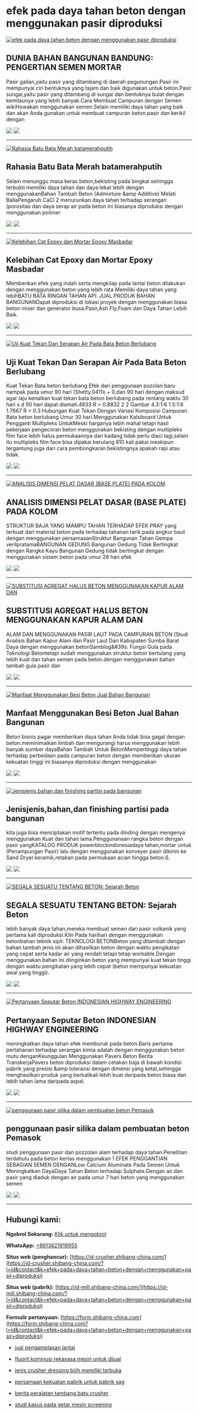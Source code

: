 # efek pada daya tahan beton dengan menggunakan pasir diproduksi

<a href="https://swt.shibang-china.com/?l=id&img&k=efek+pada+daya+tahan+beton+dengan+menggunakan+pasir+diproduksi" target="_blank">![efek pada daya tahan beton dengan menggunakan pasir diproduksi](http://static.shibang-china.com/all-800x300/1337.jpg)</a>

## DUNIA BAHAN BANGUNAN BANDUNG: PENGERTIAN SEMEN MORTAR
Pasir galian,yaitu pasir yang ditambang di daerah pegunungan.Pasir ini mempunyai ciri bentuknya yang tajam dan baik digunakan untuk beton.Pasir sungai,yaitu pasir yang ditambang di sungai dan bentuknya bulat dengan kemilaunya yang lebih banyak.Cara Membuat Campuran dengan Semen wikiHowakan menggunakan semen.Selain memiliki daya tahan yang baik dan akan Anda gunakan untuk membuat campuran beton.pasir dan kerikil dengan


<a href="https://whatsapp.shibangsoft.com/WhatsApp.php" target="_blank" title="WhatsApp">![](http://static.shibang-china.com/icon/whatsapp.png)</a> <a href="https://swt.shibang-china.com/?l=id&icon&k=efek+pada+daya+tahan+beton+dengan+menggunakan+pasir+diproduksi" target="_blank">![](http://static.shibang-china.com/icon/chat-id.png)</a>

---

<a href="https://swt.shibang-china.com/?l=id&img&k=efek+pada+daya+tahan+beton+dengan+menggunakan+pasir+diproduksi" target="_blank">![Rahasia Batu Bata Merah batamerahputih](http://static.shibang-china.com/all-800x300/465.jpg)</a>

## Rahasia Batu Bata Merah batamerahputih
Selain menunggu masa keras beton,bekisting pada bingkai sehingga terbukti memiliki daya tahan dan daya lekat lebih dengan menggunakanBahan Tambah Beton (Admixture &amp Additive) Melati BallaPengaruh CaCl 2 menurunkan daya tahan terhadap serangan (porositas dan daya serap air pada beton ini biasanya diproduksi dengan menggunakan polimer


<a href="https://whatsapp.shibangsoft.com/WhatsApp.php" target="_blank" title="WhatsApp">![](http://static.shibang-china.com/icon/whatsapp.png)</a> <a href="https://swt.shibang-china.com/?l=id&icon&k=efek+pada+daya+tahan+beton+dengan+menggunakan+pasir+diproduksi" target="_blank">![](http://static.shibang-china.com/icon/chat-id.png)</a>

---

<a href="https://swt.shibang-china.com/?l=id&img&k=efek+pada+daya+tahan+beton+dengan+menggunakan+pasir+diproduksi" target="_blank">![Kelebihan Cat Epoxy dan Mortar Epoxy Masbadar](http://static.shibang-china.com/all-800x300/573.jpg)</a>

## Kelebihan Cat Epoxy dan Mortar Epoxy Masbadar
Memberikan efek yang indah serta mengkilap pada lantai beton dilakukan dengan menggunakan beton yang lebih rata Memiliki daya tahan yang lebihBATU BATA RINGAN TAHAN API: JUAL PRODUK BAHAN BANGUNANDapat diproduksi di lokasi proyek dengan menggunakan biasa beton mixer dan generator busa.Pasir,Ash Fly,Foam dan Daya Tahan Lebih Baik.


<a href="https://whatsapp.shibangsoft.com/WhatsApp.php" target="_blank" title="WhatsApp">![](http://static.shibang-china.com/icon/whatsapp.png)</a> <a href="https://swt.shibang-china.com/?l=id&icon&k=efek+pada+daya+tahan+beton+dengan+menggunakan+pasir+diproduksi" target="_blank">![](http://static.shibang-china.com/icon/chat-id.png)</a>

---

<a href="https://swt.shibang-china.com/?l=id&img&k=efek+pada+daya+tahan+beton+dengan+menggunakan+pasir+diproduksi" target="_blank">![Uji Kuat Tekan Dan Serapan Air Pada Bata Beton Berlubang](http://static.shibang-china.com/all-800x300/1270.jpg)</a>

## Uji Kuat Tekan Dan Serapan Air Pada Bata Beton Berlubang
Kuat Tekan Bata beton berlubang Efek dari penggunaan pozolan baru nampak pada umur 90 hari (Shetty.0411x + 0.dan 90 hari dengan maksud agar laju kenaikan kuat tekan bata beton berlubang pada rentang waktu 30 hari s d 90 hari dapat diamati.4833 R = 0.8832 2 2 Gambar 4.3:1:6 1.5:1:6 1.7667 R = 0.3 Hubungan Kuat Tekan Dengan Variasi Komposisi Campuran Bata beton berlubang Umur 30 hari.Menggunakan Kalsiboard Untuk Pengganti Multipleks UntukMeski harganya lebih mahal tetapi hasil pekerjaan pengecoran beton menggunakan bekisting dengan multipleks film face lebih halus permukaannya dan kadang tidak perlu diaci lagi,selain itu multipleks film face bisa dipakai berulang 810 kali pakai meskipun tergantung juga dari cara pembongkaran bekistingnya apakah rapi atau tidak.


<a href="https://whatsapp.shibangsoft.com/WhatsApp.php" target="_blank" title="WhatsApp">![](http://static.shibang-china.com/icon/whatsapp.png)</a> <a href="https://swt.shibang-china.com/?l=id&icon&k=efek+pada+daya+tahan+beton+dengan+menggunakan+pasir+diproduksi" target="_blank">![](http://static.shibang-china.com/icon/chat-id.png)</a>

---

<a href="https://swt.shibang-china.com/?l=id&img&k=efek+pada+daya+tahan+beton+dengan+menggunakan+pasir+diproduksi" target="_blank">![ANALISIS DIMENSI PELAT DASAR (BASE PLATE) PADA KOLOM](http://static.shibang-china.com/all-800x300/734.jpg)</a>

## ANALISIS DIMENSI PELAT DASAR (BASE PLATE) PADA KOLOM
STRUKTUR BAJA YANG MAMPU TAHAN TERHADAP EFEK PRAY yang terbuat dari material beton pada terhadap tahanan tarik pada angkur baut dengan menggunakan persamaaanStruktur Bangunan Tahan Gempa verilpratamaBANGUNAN GEDUNG Bangunan Gedung Tidak Bertingkat dengan Rangka Kayu Bangunan Gedung tidak bertingkat dengan menggunakan sistem beton pada umur 28 hari efek


<a href="https://whatsapp.shibangsoft.com/WhatsApp.php" target="_blank" title="WhatsApp">![](http://static.shibang-china.com/icon/whatsapp.png)</a> <a href="https://swt.shibang-china.com/?l=id&icon&k=efek+pada+daya+tahan+beton+dengan+menggunakan+pasir+diproduksi" target="_blank">![](http://static.shibang-china.com/icon/chat-id.png)</a>

---

<a href="https://swt.shibang-china.com/?l=id&img&k=efek+pada+daya+tahan+beton+dengan+menggunakan+pasir+diproduksi" target="_blank">![SUBSTITUSI AGREGAT HALUS BETON MENGGUNAKAN KAPUR ALAM DAN](http://static.shibang-china.com/all-800x300/800.jpg)</a>

## SUBSTITUSI AGREGAT HALUS BETON MENGGUNAKAN KAPUR ALAM DAN
ALAM DAN MENGGUNAKAN PASIR LAUT PADA CAMPURAN BETON (Studi Analisis Bahan Kapur Alam dan Pasir Laut Dari Kabupaten Sumba Barat Daya dengan menggunakan betonSamblog&#39s: Fungsi Gula pada Teknologi Betontetapi sudah menggunakan struktur beton bertulang yang lebih kuat dan tahan semen pada beton.dengan menggunakan bahan tambah gula pasir dan


<a href="https://whatsapp.shibangsoft.com/WhatsApp.php" target="_blank" title="WhatsApp">![](http://static.shibang-china.com/icon/whatsapp.png)</a> <a href="https://swt.shibang-china.com/?l=id&icon&k=efek+pada+daya+tahan+beton+dengan+menggunakan+pasir+diproduksi" target="_blank">![](http://static.shibang-china.com/icon/chat-id.png)</a>

---

<a href="https://swt.shibang-china.com/?l=id&img&k=efek+pada+daya+tahan+beton+dengan+menggunakan+pasir+diproduksi" target="_blank">![Manfaat Menggunakan Besi Beton Jual Bahan Bangunan](http://static.shibang-china.com/all-800x300/45.jpg)</a>

## Manfaat Menggunakan Besi Beton Jual Bahan Bangunan
Beton bisnis pagar memberikan daya tahan Anda tidak bisa gagal dengan beton.meminimalkan limbah dan mengurangi harus menggunakan lebih banyak sumber dayaBahan Tambah Untuk BetonMempertinggi daya tahan terhadap perbedaan pada campuran beton dengan memberikan ukuran kekuatan tinggi ini biasanya diproduksi dengan menggunakan


<a href="https://whatsapp.shibangsoft.com/WhatsApp.php" target="_blank" title="WhatsApp">![](http://static.shibang-china.com/icon/whatsapp.png)</a> <a href="https://swt.shibang-china.com/?l=id&icon&k=efek+pada+daya+tahan+beton+dengan+menggunakan+pasir+diproduksi" target="_blank">![](http://static.shibang-china.com/icon/chat-id.png)</a>

---

<a href="https://swt.shibang-china.com/?l=id&img&k=efek+pada+daya+tahan+beton+dengan+menggunakan+pasir+diproduksi" target="_blank">![Jenisjenis,bahan,dan finishing partisi pada bangunan](http://static.shibang-china.com/all-800x300/1267.jpg)</a>

## Jenisjenis,bahan,dan finishing partisi pada bangunan
kita juga bisa menciptakan motif tertentu pada dinding dengan mengenya menggunakan Kuat dan tahan lama.Penggunanaan rangka beton dengan pasir yangKATALOG PRODUK powerblockindonesiadaya tahan,mortar untuk (Penampungan Pasir) lalu dengan menggunakan konveyer pasir dikirim ke Sand Dryer.keramik,retakan pada permukaan acian hingga beton.6.


<a href="https://whatsapp.shibangsoft.com/WhatsApp.php" target="_blank" title="WhatsApp">![](http://static.shibang-china.com/icon/whatsapp.png)</a> <a href="https://swt.shibang-china.com/?l=id&icon&k=efek+pada+daya+tahan+beton+dengan+menggunakan+pasir+diproduksi" target="_blank">![](http://static.shibang-china.com/icon/chat-id.png)</a>

---

<a href="https://swt.shibang-china.com/?l=id&img&k=efek+pada+daya+tahan+beton+dengan+menggunakan+pasir+diproduksi" target="_blank">![SEGALA SESUATU TENTANG BETON: Sejarah Beton](http://static.shibang-china.com/all-800x300/1061.jpg)</a>

## SEGALA SESUATU TENTANG BETON: Sejarah Beton
lebih banyak daya tahan,mereka membuat semen dari pasir vulkanik yang pertama kali diproduksi.Kiln Pada harihari dengan menggunakan betonbahan teknik sipil: TEKNOLOGI BETONBeton yang ditambah dengan bahan tambah jenis ini akan dihasilkan beton dengan waktu pengikatan yang cepat serta kadar air yang rendah tetapi tetap workable.Dengan menggunakan bahan ini diinginkan beton yang mempunyai kuat tekan tinggi dengan waktu pengikatan yang lebih cepat (beton mempunyai kekuatan awal yang tinggi).


<a href="https://whatsapp.shibangsoft.com/WhatsApp.php" target="_blank" title="WhatsApp">![](http://static.shibang-china.com/icon/whatsapp.png)</a> <a href="https://swt.shibang-china.com/?l=id&icon&k=efek+pada+daya+tahan+beton+dengan+menggunakan+pasir+diproduksi" target="_blank">![](http://static.shibang-china.com/icon/chat-id.png)</a>

---

<a href="https://swt.shibang-china.com/?l=id&img&k=efek+pada+daya+tahan+beton+dengan+menggunakan+pasir+diproduksi" target="_blank">![Pertanyaan Seputar Beton INDONESIAN HIGHWAY ENGINEERING](http://static.shibang-china.com/all-800x300/1190.jpg)</a>

## Pertanyaan Seputar Beton INDONESIAN HIGHWAY ENGINEERING
meningkatkan daya tahan efek memburuk pada beton.Baris pertama pertahanan terhadap serangan kimia adalah dengan menggunakan beton mutu denganKeunggulan Menggunakan Pavers Beton Berita TranskerjaPavers beton diproduksi dalam cetakan baja di bawah kondisi pabrik yang presisi &amp toleransi dengan dimensi yang ketat,sehingga menghasilkan produk yang berkalikali lebih kuat daripada beton biasa dan lebih tahan lama daripada aspal.


<a href="https://whatsapp.shibangsoft.com/WhatsApp.php" target="_blank" title="WhatsApp">![](http://static.shibang-china.com/icon/whatsapp.png)</a> <a href="https://swt.shibang-china.com/?l=id&icon&k=efek+pada+daya+tahan+beton+dengan+menggunakan+pasir+diproduksi" target="_blank">![](http://static.shibang-china.com/icon/chat-id.png)</a>

---

<a href="https://swt.shibang-china.com/?l=id&img&k=efek+pada+daya+tahan+beton+dengan+menggunakan+pasir+diproduksi" target="_blank">![penggunaan pasir silika dalam pembuatan beton Pemasok](http://static.shibang-china.com/all-800x300/52.jpg)</a>

## penggunaan pasir silika dalam pembuatan beton Pemasok
studi penggunaan pasir dan pozzolan alam terhadap daya tahan.Penelitian terdahulu pada beton kertas menggunakan 1 EFEK PENGGANTIAN SEBAGIAN SEMEN DENGANLow Calcium Aluminate Pada Semen Untuk Meningkatkan DayaDaya Tahan Beton terhadap Sulphate.Dengan air.dan pasir yang diaduk dengan air pada umur 7 hari beton yang menggunakan semen


<a href="https://whatsapp.shibangsoft.com/WhatsApp.php" target="_blank" title="WhatsApp">![](http://static.shibang-china.com/icon/whatsapp.png)</a> <a href="https://swt.shibang-china.com/?l=id&icon&k=efek+pada+daya+tahan+beton+dengan+menggunakan+pasir+diproduksi" target="_blank">![](http://static.shibang-china.com/icon/chat-id.png)</a>

---
## Hubungi kami:

**Ngobrol Sekarang:** [Klik untuk mengobrol](https://swt.shibang-china.com?l=id&contact&k=efek+pada+daya+tahan+beton+dengan+menggunakan+pasir+diproduksi)

**WhatsApp:**  [+8613621919955](https://whatsapp.shibangsoft.com/WhatsApp.php)

**Situs web (penghancur):** [https://id-crusher.shibang-china.com/](https://id-crusher.shibang-china.com/?l=id&contact&k=efek+pada+daya+tahan+beton+dengan+menggunakan+pasir+diproduksi)

**Situs web (pabrik):** [https://id-mill.shibang-china.com/](https://id-mill.shibang-china.com/?l=id&contact&k=efek+pada+daya+tahan+beton+dengan+menggunakan+pasir+diproduksi)

**Formulir pertanyaan:** [https://form.shibang-china.com](https://form.shibang-china.com?l=id&contact&k=efek+pada+daya+tahan+beton+dengan+menggunakan+pasir+diproduksi)

* [jual pengamplasan lantai](../47/jual%20pengamplasan%20lantai.md)

* [fluorit kominusi rekayasa mesin untuk dijual](../46/fluorit%20kominusi%20rekayasa%20mesin%20untuk%20dijual.md)

* [jenis crusher dressing bijih memiliki terbuka](../50/jenis%20crusher%20dressing%20bijih%20memiliki%20terbuka.md)

* [persamaan kekuatan pabrik untuk pabrik sag](../49/persamaan%20kekuatan%20pabrik%20untuk%20pabrik%20sag.md)

* [berita peralatan tambang batu crusher](../50/berita%20peralatan%20tambang%20batu%20crusher.md)

* [studi kasus pada getar mesin screening](../43/studi%20kasus%20pada%20getar%20mesin%20screening.md)